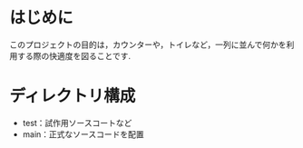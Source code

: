 # はじめに
このプロジェクトの目的は，カウンターや，トイレなど，一列に並んで何かを利用する際の快適度を図ることです.

# ディレクトリ構成
- test：試作用ソースコートなど
- main：正式なソースコードを配置
